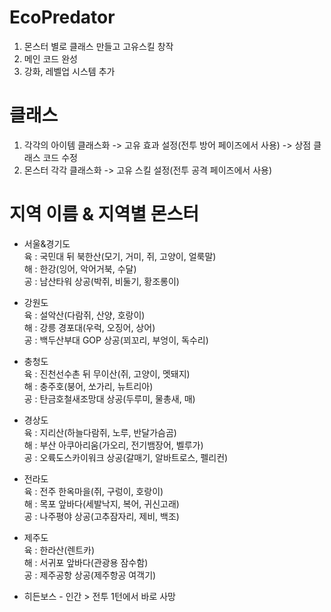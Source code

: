 # EcoPredator
1. 몬스터 별로 클래스 만들고 고유스킬 창작
2. 메인 코드 완성
3. 강화, 레벨업 시스템 추가

# 클래스
1. 각각의 아이템 클래스화 -> 고유 효과 설정(전투 방어 페이즈에서 사용) -> 상점 클래스 코드 수정
2. 몬스터 각각 클래스화 -> 고유 스킬 설정(전투 공격 페이즈에서 사용)

# 지역 이름 & 지역별 몬스터
- 서울&경기도  
육 : 국민대 뒤 북한산(모기, 거미, 쥐, 고양이, 얼룩말)  
해 : 한강(잉어, 악어거북, 수달)  
공 : 남산타워 상공(박쥐, 비둘기, 황조롱이)  

- 강원도  
육 : 설악산(다람쥐, 산양, 호랑이)  
해 : 강릉 경포대(우럭, 오징어, 상어)  
공 : 백두산부대 GOP 상공(꾀꼬리, 부엉이, 독수리)   

- 충청도  
육 : 진천선수촌 뒤 무이산(쥐, 고양이, 멧돼지)  
해 : 충주호(붕어, 쏘가리, 뉴트리아)  
공 : 탄금호철새조망대 상공(두루미, 물총새, 매)  

- 경상도  
육 : 지리산(하늘다람쥐, 노루, 반달가슴곰)  
해 : 부산 아쿠아리움(가오리, 전기뱀장어, 벨루가)  
공 : 오륙도스카이워크 상공(갈매기, 알바트로스, 펠리컨)   

- 전라도  
육 : 전주 한옥마을(쥐, 구렁이, 호랑이)  
해 : 목포 앞바다(세발낙지, 복어, 귀신고래)  
공 : 나주평야 상공(고추잠자리, 제비, 백조)  

- 제주도  
육 : 한라산(렌트카)  
해 : 서귀포 앞바다(관광용 잠수함)  
공 : 제주공항 상공(제주항공 여객기)  

- 히든보스 - 인간 > 전투 1턴에서 바로 사망  
